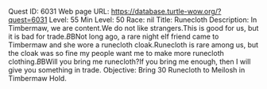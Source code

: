 Quest ID: 6031
Web page URL: https://database.turtle-wow.org/?quest=6031
Level: 55
Min Level: 50
Race: nil
Title: Runecloth
Description: In Timbermaw, we are content.We do not like strangers.This is good for us, but it is bad for trade.$B$BNot long ago, a rare night elf friend came to Timbermaw and she wore a runecloth cloak.Runecloth is rare among us, but the cloak was so fine my people want me to make more runecloth clothing.$B$BWill you bring me runecloth?If you bring me enough, then I will give you something in trade.
Objective: Bring 30 Runecloth to Meilosh in Timbermaw Hold.
